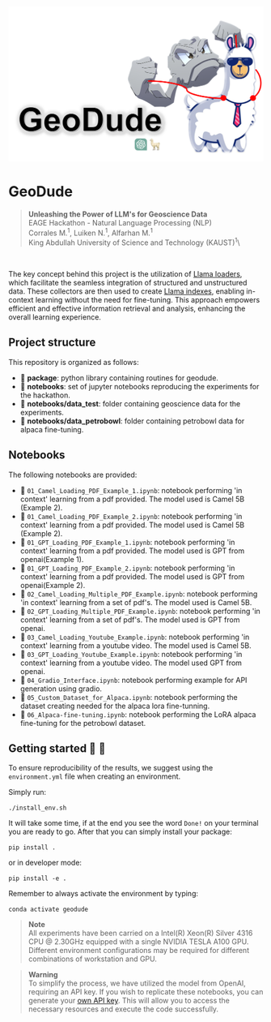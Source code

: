 ![LOGO](https://github.com/EAGE-Annual-Hackathon/GeoDude/blob/main/geodude.png)

# GeoDude

> **Unleashing the Power of LLM's for Geoscience Data**\
> EAGE Hackathon - Natural Language Processing (NLP)\
> Corrales M.<sup>1</sup>, Luiken N.<sup>1</sup>, Alfarhan M.<sup>1</sup>\
> King Abdullah University of Science and Technology (KAUST)<sup>1</sup>\


<br>

The key concept behind this project is the utilization of [Llama loaders](https://llamahub.ai/), which facilitate the seamless integration of structured and unstructured data. These collectors are then used to create [Llama indexes](https://gpt-index.readthedocs.io/en/latest/), enabling in-context learning without the need for fine-tuning. This approach empowers efficient and effective information retrieval and analysis, enhancing the overall learning experience.


## Project structure
This repository is organized as follows:

* :open_file_folder: **package**: python library containing routines for geodude. 
* :open_file_folder: **notebooks**: set of jupyter notebooks reproducing the experiments for the hackathon.
* :open_file_folder: **notebooks/data_test**: folder containing geoscience data for the experiments.
* :open_file_folder: **notebooks/data_petrobowl**: folder containing petrobowl data for alpaca fine-tuning.

## Notebooks
The following notebooks are provided:

- :orange_book: ``01_Camel_Loading_PDF_Example_1.ipynb``: notebook performing 'in context' learning from a pdf provided. The model used is Camel 5B (Example 2).
- :orange_book: ``01_Camel_Loading_PDF_Example_2.ipynb``: notebook performing 'in context' learning from a pdf provided. The model used is Camel 5B (Example 2).
- :orange_book: ``01_GPT_Loading_PDF_Example_1.ipynb``: notebook performing 'in context' learning from a pdf provided. The model used is GPT from openai(Example 1).
- :orange_book: ``01_GPT_Loading_PDF_Example_2.ipynb``: notebook performing 'in context' learning from a pdf provided. The model used is GPT from openai(Example 2).
- :orange_book: ``02_Camel_Loading_Multiple_PDF_Example.ipynb``: notebook performing 'in context' learning from a set of pdf's. The model used is Camel 5B.
- :orange_book: ``02_GPT_Loading_Multiple_PDF_Example.ipynb``: notebook performing 'in context' learning from a set of pdf's. The model used is GPT from openai.
- :orange_book: ``03_Camel_Loading_Youtube_Example.ipynb``: notebook performing 'in context' learning from a youtube video. The model used is Camel 5B.
- :orange_book: ``03_GPT_Loading_Youtube_Example.ipynb``: notebook performing 'in context' learning from a youtube video. The model used GPT from openai.
- :orange_book: ``04_Gradio_Interface.ipynb``: notebook performing example for API generation using gradio.
- :orange_book: ``05_Custom_Dataset_for_Alpaca.ipynb``: notebook performing the dataset creating needed for the alpaca lora fine-tunning.
- :orange_book: ``06_Alpaca-fine-tuning.ipynb``: notebook performing the LoRA alpaca fine-tuning for the petrobowl dataset.



## Getting started :space_invader: :robot:
To ensure reproducibility of the results, we suggest using the `environment.yml` file when creating an environment.

Simply run:
```
./install_env.sh
```
It will take some time, if at the end you see the word `Done!` on your terminal you are ready to go. After that you can simply install your package:
```
pip install .
```
or in developer mode:
```
pip install -e .
```

Remember to always activate the environment by typing:
```
conda activate geodude
```



> **Note** <br>
> All experiments have been carried on a Intel(R) Xeon(R) Silver 4316 CPU @ 2.30GHz equipped with a single NVIDIA TESLA A100 GPU. Different 
> environment configurations may be required for different combinations of workstation and GPU.

> **Warning** <br>
> To simplify the process, we have utilized the model from OpenAI, requiring an API key. If you wish to replicate these notebooks, you can generate 
> your [own API key](https://platform.openai.com/account/api-keys). This will allow you to access the necessary resources and execute the code
> successfully.